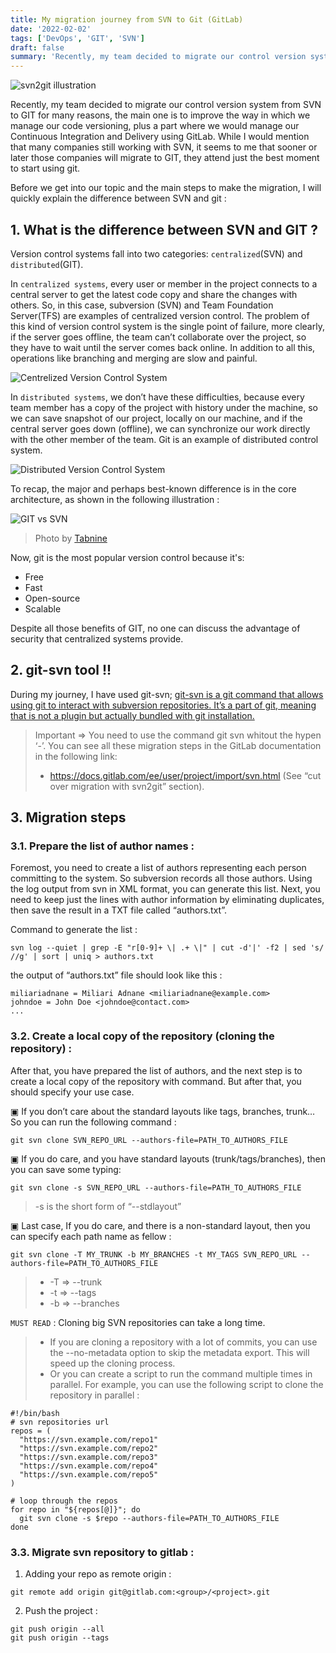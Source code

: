 ```yaml
---
title: My migration journey from SVN to Git (GitLab)
date: '2022-02-02'
tags: ['DevOps', 'GIT', 'SVN']
draft: false
summary: 'Recently, my team decided to migrate our control version system from SVN to GIT for many reasons, the main one is to improve the way in which we manage our code versioning ...'
---
```


![svn2git illustration](/static/images/svn2git/svn2git.gif)

Recently, my team decided to migrate our control version system from SVN to GIT for many reasons, the main one is to improve the way in which we manage our code versioning, plus a part where we would manage our Continuous Integration and Delivery using GitLab. While I would mention that many companies still working with SVN, it seems to me that sooner or later those companies will migrate to GIT, they attend just the best moment to start using git.

Before we get into our topic and the main steps to make the migration, I will quickly explain the difference between SVN and git :

## 1. What is the difference between SVN and GIT ?

Version control systems fall into two categories: `centralized`(SVN) and `distributed`(GIT).

In `centralized systems`, every user or member in the project connects to a central server to get the latest code copy and share the changes with others. So, in this case, subversion (SVN) and Team Foundation Server(TFS) are examples of centralized version control. The problem of this kind of version control system is the single point of failure, more clearly, if the server goes offline, the team can’t collaborate over the project, so they have to wait until the server comes back online. In addition to all this, operations like branching and merging are slow and painful.

![Centrelized Version Control System](/static/images/svn2git/centalized-system.png)

In `distributed systems`, we don’t have these difficulties, because every team member has a copy of the project with history under the machine, so we can save snapshot of our project, locally on our machine, and if the central server goes down (offline), we can synchronize our work directly with the other member of the team. Git is an example of distributed control system.

![Distributed Version Control System](/static/images/svn2git/distributed-system.png)

To recap, the major and perhaps best-known difference is in the core architecture, as shown in the following illustration :

![GIT vs SVN](/static/images/svn2git/git-svn-architecture.png)

> Photo by [Tabnine](https://www.tabnine.com/blog/svn-vs-git/)

Now, git is the most popular version control because it's:

- Free
- Fast
- Open-source
- Scalable

Despite all those benefits of GIT, no one can discuss the advantage of security that centralized systems provide.

## 2. git-svn tool !!

During my journey, I have used git-svn; [git-svn is a git command that allows using git to interact with subversion repositories. It’s a part of git, meaning that is not a plugin but actually bundled with git installation.](https://gist.github.com/rickyah/7bc2de953ce42ba07116)

> Important ⇒ You need to use the command git svn whitout the hypen ‘-’. You can see all these migration steps in the GitLab documentation in the following link:
>
> - https://docs.gitlab.com/ee/user/project/import/svn.html (See “cut over migration with svn2git” section).

## 3. Migration steps

### 3.1. Prepare the list of author names :

Foremost, you need to create a list of authors representing each person committing to the system. So subversion records all those authors. Using the log output from svn in XML format, you can generate this list. Next, you need to keep just the lines with author information by eliminating duplicates, then save the result in a TXT file called “authors.txt”.

Command to generate the list :

```
svn log --quiet | grep -E "r[0-9]+ \| .+ \|" | cut -d'|' -f2 | sed 's/ //g' | sort | uniq > authors.txt
```

the output of “authors.txt” file should look like this :

```
miliariadnane = Miliari Adnane <miliariadnane@example.com>
johndoe = John Doe <johndoe@contact.com>
...
```

### 3.2. Create a local copy of the repository (cloning the repository) :

After that, you have prepared the list of authors, and the next step is to create a local copy of the repository with command. But after that, you should specify your use case.

▣ If you don’t care about the standard layouts like tags, branches, trunk… So you can run the following command :

```
git svn clone SVN_REPO_URL --authors-file=PATH_TO_AUTHORS_FILE
```

▣ If you do care, and you have standard layouts (trunk/tags/branches), then you can save some typing:

```
git svn clone -s SVN_REPO_URL --authors-file=PATH_TO_AUTHORS_FILE
```

> -s is the short form of “--stdlayout”

▣ Last case, If you do care, and there is a non-standard layout, then you can specify each path name as fellow :

```
git svn clone -T MY_TRUNK -b MY_BRANCHES -t MY_TAGS SVN_REPO_URL --authors-file=PATH_TO_AUTHORS_FILE
```

> - -T ⇒ --trunk
> - -t ⇒ --tags
> - -b ⇒ --branches

`MUST READ` : Cloning big SVN repositories can take a long time.

> - If you are cloning a repository with a lot of commits, you can use the --no-metadata option to skip the metadata export. This will speed up the cloning process.
> - Or you can create a script to run the command multiple times in parallel. For example, you can use the following script to clone the repository in parallel :

```
#!/bin/bash
# svn repositories url
repos = (
  "https://svn.example.com/repo1"
  "https://svn.example.com/repo2"
  "https://svn.example.com/repo3"
  "https://svn.example.com/repo4"
  "https://svn.example.com/repo5"
)

# loop through the repos
for repo in "${repos[@]}"; do
  git svn clone -s $repo --authors-file=PATH_TO_AUTHORS_FILE
done
```

### 3.3. Migrate svn repository to gitlab :

1. Adding your repo as remote origin :

```
git remote add origin git@gitlab.com:<group>/<project>.git
```

2. Push the project :

```
git push origin --all
git push origin --tags
```
